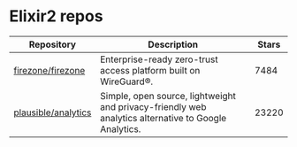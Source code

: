 # Elixir2 repos

| Repository                                                    | Description                                                                                          | Stars |
| ------------------------------------------------------------- | ---------------------------------------------------------------------------------------------------- | ----- |
| [firezone/firezone](https://github.com/firezone/firezone)     | Enterprise-ready zero-trust access platform built on WireGuard®.                                     | 7484  |
| [plausible/analytics](https://github.com/plausible/analytics) | Simple, open source, lightweight and privacy-friendly web analytics alternative to Google Analytics. | 23220 |
